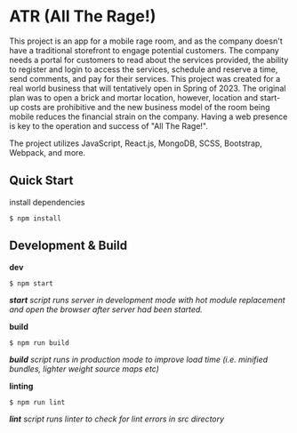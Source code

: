 # ATR (All The Rage!) 
This project is an app for a mobile rage room, and as the company doesn't have a traditional
storefront to engage potential customers. The company needs a portal for customers to read about the services provided,
the ability to register and login to access the services, schedule and reserve a time, send comments, and pay for their
services.
This project was created for a real world business that will tentatively open in Spring of 2023. The original
plan was to open a brick and mortar location, however, location and start-up costs are prohibitive and the new business
model of the room being mobile reduces the financial strain on the company. Having a web presence is key to the
operation and success of "All The Rage!".

The project utilizes JavaScript, React.js, MongoDB, SCSS, Bootstrap, Webpack, and more.


## Quick Start

install dependencies
```
$ npm install
```

## Development & Build

**dev**

```
$ npm start
```
***start** script runs server in development mode with hot module replacement and open the browser after server had been started.*

**build**

```
$ npm run build
```

***build** script runs in production mode to improve load time (i.e. minified bundles, lighter weight source maps etc)*

**linting**

```
$ npm run lint
```

***lint** script runs linter to check for lint errors in src directory*
